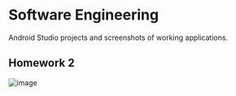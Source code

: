# Software Engineering
Android Studio projects and screenshots of working applications.

## Homework 2
![image](https://user-images.githubusercontent.com/38587739/66280434-9aaf0800-e884-11e9-8849-921f95cdb311.png)
